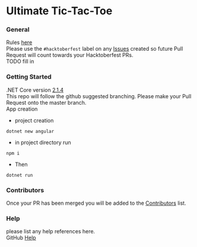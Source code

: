 # Ultimate Tic-Tac-Toe
### General
Rules [here](https://hacktoberfest.digitalocean.com/details)  
Please use the `#hacktoberfest` label on any [Issues](https://github.com/8bitreid/ultimate-tic-tac-toe/issues) created so future Pull Request will count towards your Hacktoberfest PRs.  
TODO fill in 
### Getting Started
.NET Core version [2.1.4](https://www.microsoft.com/net/download)  
This repo will follow the github suggested branching.  Please make your Pull Request onto the master branch.  
App creation  
* project creation 
```
dotnet new angular
```
* in project directory run 
```
npm i
```
* Then
```
dotnet run
```
### Contributors
Once your PR has been merged you will be added to the [Contributors](#contributors) list.  

### Help
please list any help references here.  
GitHub [Help](https://help.github.com) 
